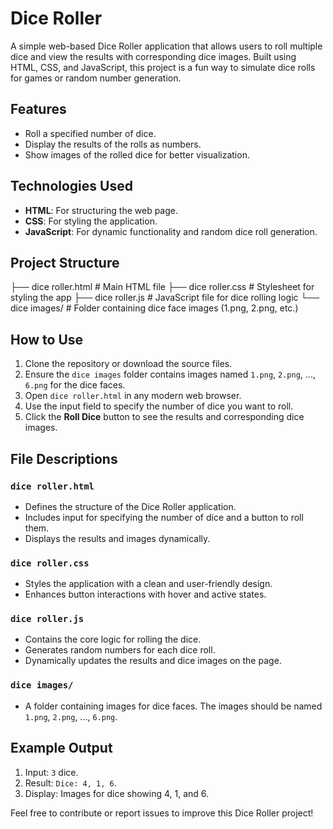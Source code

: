 # Dice Roller

A simple web-based Dice Roller application that allows users to roll multiple dice and view the results with corresponding dice images. Built using HTML, CSS, and JavaScript, this project is a fun way to simulate dice rolls for games or random number generation.

## Features
- Roll a specified number of dice.
- Display the results of the rolls as numbers.
- Show images of the rolled dice for better visualization.

## Technologies Used
- **HTML**: For structuring the web page.
- **CSS**: For styling the application.
- **JavaScript**: For dynamic functionality and random dice roll generation.

## Project Structure
├── dice roller.html # Main HTML file
├── dice roller.css # Stylesheet for styling the app
├── dice roller.js # JavaScript file for dice rolling logic
  └── dice images/ # Folder containing dice face images (1.png, 2.png, etc.)


## How to Use
1. Clone the repository or download the source files.
2. Ensure the `dice images` folder contains images named `1.png`, `2.png`, ..., `6.png` for the dice faces.
3. Open `dice roller.html` in any modern web browser.
4. Use the input field to specify the number of dice you want to roll.
5. Click the **Roll Dice** button to see the results and corresponding dice images.

## File Descriptions
### `dice roller.html`
- Defines the structure of the Dice Roller application.
- Includes input for specifying the number of dice and a button to roll them.
- Displays the results and images dynamically.

### `dice roller.css`
- Styles the application with a clean and user-friendly design.
- Enhances button interactions with hover and active states.

### `dice roller.js`
- Contains the core logic for rolling the dice.
- Generates random numbers for each dice roll.
- Dynamically updates the results and dice images on the page.

### `dice images/`
- A folder containing images for dice faces. The images should be named `1.png`, `2.png`, ..., `6.png`.

## Example Output
1. Input: `3` dice.
2. Result: `Dice: 4, 1, 6`.
3. Display: Images for dice showing 4, 1, and 6.



Feel free to contribute or report issues to improve this Dice Roller project!
